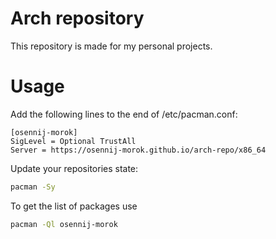 # Arch repository

This repository is made for my personal projects.

# Usage

Add the following lines to the end of /etc/pacman.conf:
```
[osennij-morok]
SigLevel = Optional TrustAll
Server = https://osennij-morok.github.io/arch-repo/x86_64
```

Update your repositories state:
```bash
pacman -Sy
```

To get the list of packages use
```bash
pacman -Ql osennij-morok
```
